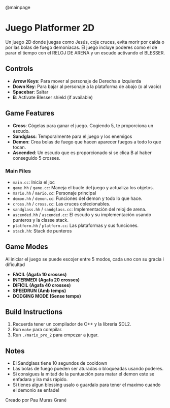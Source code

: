 @mainpage

# Juego Platformer 2D

Un juego 2D donde juegas como Jesús, coje cruces, evita morir por caída o por las bolas de fuego demoniacas. El juego incluye poderes como el de parar el tiempo con el RELOJ DE ARENA y un escudo activando el BLESSER.

## Controls

- **Arrow Keys**: Para mover al personaje de Derecha a Izquierda
- **Down Key**: Para bajar al personaje a la plataforma de abajo (o al vacio)
- **Spacebar**: Saltar
- **B**: Activate Blesser shield (if available)

## Game Features

- **Cross**: Cógelas para ganar el juego. Cogiendo 5, te proporciona un escudo.
- **Sandglass**: Temporalmente para el juego y los enemigos
- **Demon**: Crea bolas de fuego que hacen aparecer fuegos a todo lo que tocan.
- **Ascended**: Un escudo que es proporcionado si se clica B al haber conseguido 5 crosses.

### Main Files

- `main.cc`: Inicia el joc
- `game.hh` / `game.cc`: Maneja el bucle del juego y actualiza los objetos.
- `mario.hh` / `mario.cc`: Personaje principal
- `demon.hh` / `demon.cc`: Funciones del demon y todo lo que hace.
- `cross.hh` / `cross.cc`: Las cruces colecionables.
- `sandglass.hh` / `sandglass.cc`: Implementación del reloj de arena.
- `ascended.hh` / `ascended.cc`: El escudo y su implementación usando punteros y la classe stack.
- `platform.hh` / `platform.cc`: Las plataformas y sus funciones.
- `stack.hh`: Stack de punteros

## Game Modes

Al iniciar el juego se puede escojer entre 5 modos, cada uno con su gracia i dificultad

- **FACIL (Agafa 10 crosses)**
- **INTERMEDI (Agafa 20 crosses)**
- **DIFICIL (Agafa 40 crosses)**
- **SPEEDRUN (Amb temps)**
- **DODGING MODE (Sense temps)**

## Build Instructions

1. Recuerda tener un compilador de C++ y la libreria SDL2.
2. Run `make` para compilar.
3. Run `./mario_pro_2` para empezar a jugar.

## Notes

- El Sandglass tiene 10 segundos de cooldown
- Las bolas de fuego pueden ser aturadas o bloqueadas usando poderes.
- Si consigues la mitad de la puntuación para matar el demon este se enfadara y ira más rápido.
- Si tienes algun blessing usalo o guardalo para tener el maximo cuando el demonio se enfade!

Creado por Pau Muras Grané
